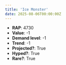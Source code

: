 ```yaml
---
title: 'Ice Monster'
date: 2025-08-06T00:00:00Z
---
```

- **RAP**: 4730
- **Value**: -1
- **Demand level**: -1
- **Trend**: -1
- **Projected?**: True
- **Hyped?**: True
- **Rare?**: True
